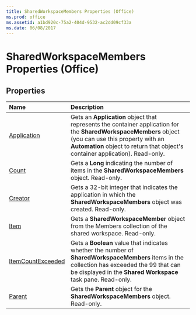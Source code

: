 ```yaml
---
title: SharedWorkspaceMembers Properties (Office)
ms.prod: office
ms.assetid: a1bd920c-75a2-404d-9532-ac2dd09cf33a
ms.date: 06/08/2017
---
```



# SharedWorkspaceMembers Properties (Office)

## Properties



|**Name**|**Description**|
|:-----|:-----|
|[Application](sharedworkspacemembers-application-property-office.md)|Gets an  **Application** object that represents the container application for the **SharedWorkspaceMembers** object (you can use this property with an **Automation** object to return that object's container application). Read-only.|
|[Count](sharedworkspacemembers-count-property-office.md)|Gets a  **Long** indicating the number of items in the **SharedWorkspaceMembers** object. Read-only.|
|[Creator](sharedworkspacemembers-creator-property-office.md)|Gets a 32-bit integer that indicates the application in which the  **SharedWorkspaceMembers** object was created. Read-only.|
|[Item](sharedworkspacemembers-item-property-office.md)|Gets a  **SharedWorkspaceMember** object from the Members collection of the shared workspace. Read-only.|
|[ItemCountExceeded](sharedworkspacemembers-itemcountexceeded-property-office.md)|Gets a  **Boolean** value that indicates whether the number of **SharedWorkspaceMembers** items in the collection has exceeded the 99 that can be displayed in the **Shared Workspace** task pane. Read-only.|
|[Parent](sharedworkspacemembers-parent-property-office.md)|Gets the  **Parent** object for the **SharedWorkspaceMembers** object. Read-only.|

